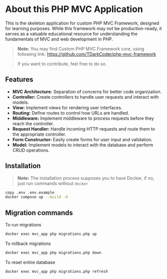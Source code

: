 # About this PHP MVC Application

This is the skeleton application for custom PHP MVC Framework, designed for learning purposes. While this framework may
not be production-ready, it serves as a valuable educational resource for understanding the fundamentals of MVC and web
development in PHP.

> **Note:** You may find Custom PHP MVC Framework core, using following
> link: https://github.com/TDarkCoder/php-mvc-framework

> If you want to contribute, feel free to do so.

## Features

- **MVC Architecture:** Separation of concerns for better code organization.
- **Controller:** Create controllers to handle user requests and interact with models.
- **View:** Implement views for rendering user interfaces.
- **Routing:** Define routes to control how URLs are handled.
- **Middleware:** Implement middleware to process requests before they reach the controller.
- **Request Handler:** Handle incoming HTTP requests and route them to the appropriate controller.
- **Form Constructor:** Easily create forms for user input and validation.
- **Model:** Implement models to interact with the database and perform CRUD operations.

## Installation

> **Note:** The installation process supposes you to have Docker, if no, just run commands without `docker`

```bash
copy .env .env.example
docker compose up --build -d
```

## Migration commands

To run migrations

```bash
docker exec mvc_app php migrations.php up  
```

To rollback migrations

```bash
docker exec mvc_app php migrations.php down
```

To reset entire database

```bash
docker exec mvc_app php migrations.php refresh
```

